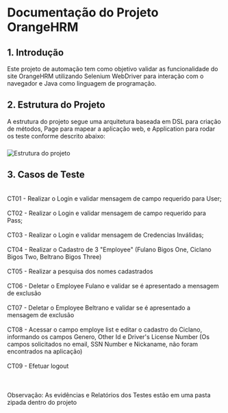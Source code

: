<h1>Documentação do Projeto OrangeHRM</h1>
<h2>1. Introdução</h2>
Este projeto de automação tem como objetivo validar as funcionalidade do site OrangeHRM utilizando Selenium WebDriver para interação com o navegador e Java como linguagem de programação.

<h2>2. Estrutura do Projeto</h2>
A estrutura do projeto segue uma arquitetura baseada em DSL para criação de métodos, Page para mapear a aplicação web, e Application para rodar os teste conforme descrito abaixo:
<h3> </h3>

![Estrutura do projeto](https://github.com/user-attachments/assets/1851bbac-2b88-4709-8a03-e6e452670ae8)

<h2>3. Casos de Teste</h2>

<br>CT01 - Realizar o Login e validar mensagem de campo requerido para User;</br>
<br>CT02 - Realizar o Login e validar mensagem de campo requerido para Pass;</br>
<br>CT03 - Realizar o Login e validar mensagem de Credencias Inválidas;</br>
<br>CT04 - Realizar o Cadastro de 3 "Employee" (Fulano Bigos One, Ciclano Bigos Two, Beltrano Bigos Three)</br>
<br>CT05 - Realizar a pesquisa dos nomes cadastrados</br>
<br>CT06 - Deletar o Employee Fulano e validar se é apresentado a mensagem de exclusão</br>
<br>CT07 - Deletar o Employee Beltrano e validar se é apresentado a mensagem de exclusão</br>
<br>CT08 - Acessar o campo employe list e editar o cadastro do Ciclano, informando os campos Genero, Other Id e Driver's License Number (Os campos solicitados no email, SSN Number e Nickaname, não foram encontrados na aplicação)</br>
<br>CT09 - Efetuar logout</br>
<br></br>
<br>Observação: As evidências e Relatórios dos Testes estão em uma pasta zipada dentro do projeto</br>
